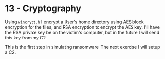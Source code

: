 # 13 - Cryptography

Using `wincrypt.h` I encrypt a User's home directory using AES block encryption for the files, and RSA encryption to encrypt the AES key. I'll have the RSA private key be on the victim's computer, but in the future I will send this key from my C2.

This is the first step in simulating ransomware. The next exercise I will setup a C2.